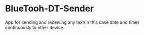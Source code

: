 # BlueTooh-DT-Sender
App for sending and receiving any text(in this case date and time) continuously to other device.
